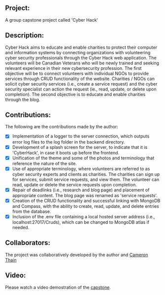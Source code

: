 ## Project: 
A group capstone project called 'Cyber Hack'
## Description:
Cyber Hack aims to educate and enable charities to protect their computer and information systems by connecting organizations with volunteering cyber security professionals through the Cyber Hack web application. The volunteers will be Canadian Veterans who will be newly trained and seeking relevant experience in their new cybersecurity profession. The first objective will be to connect volunteers with individual NGOs to provide services 
through CRUD functionality of the website.  Charities / NGOs can solicit cyber security services (i.e., create a service request) and the cyber security 
specialist can action the request (ie., read, update, or delete upon completion).  The second objective is to educate and enable charities through 
the blog. 
## Contributions:
The following are the contributions made by the author:
* [x] Implementation of a logger to the server connection, which outputs error log files to the log folder in the backend directory.
* [x] Development of a splash screen for the server, to indicate that it is 'CyberHack', in case it boots up before the frontend.
* [x] Unification of the theme and some of the photos and terminology that reference the nature of the site.
* [x] Use of appropriate terminology, where volunteers are referred to as cyber security experts and clients as charities. The charities can sign up for services, submit service requests, and view them. The volunteer can read, update or delete the service requests upon completion.
* [x] Repair of deadlinks (i.e., research and blog page) and placement of appropriate content. The blog page was renamed as 'service requests'.
* [x] Creation of the CRUD functionality and successful linking with MongoDB and Compass, with the ability to create, read, update, and delete entries from the database.
* [x] Inclusion of the .env file containing a local hosted server address (i.e., localhost:27017/Cruds), which can be changed to MongoDB atlas if needed.
## Collaborators:
The project was collaboratively developed by the author and [Cameron Thain](https://github.com/Cameron1601/MERN-Website)
## Video:
Please watch a video demostration of the [capstone](https://drive.google.com/file/d/1keeDJgHgZ_e2O2siGKxkvN2DwCfDFnG5/view?usp=sharing).




